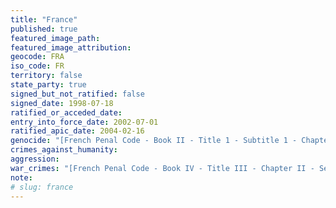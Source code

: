 ```yaml
---
title: "France"
published: true
featured_image_path:
featured_image_attribution:
geocode: FRA
iso_code: FR
territory: false
state_party: true
signed_but_not_ratified: false
signed_date: 1998-07-18
ratified_or_acceded_date:
entry_into_force_date: 2002-07-01
ratified_apic_date: 2004-02-16
genocide: "[French Penal Code - Book II - Title 1 - Subtitle 1 - Chapter 1 - Article 211-1](https://iccdb.hrlc.net/data/doc/174/keyword/46/)"
crimes_against_humanity:
aggression:
war_crimes: "[French Penal Code - Book IV - Title III - Chapter II - Section II - Article 432-4](https://iccdb.hrlc.net/data/doc/174/keyword/145/)"
note:
# slug: france
---
```

